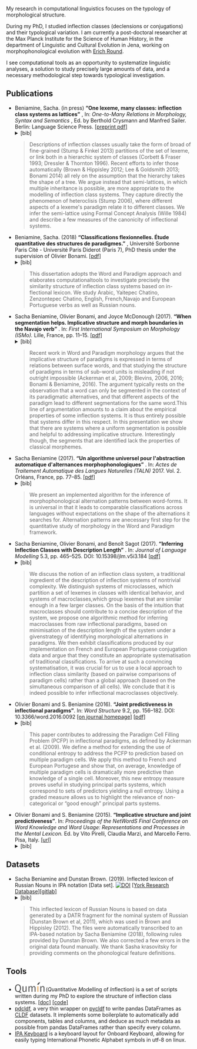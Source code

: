 ---
---

My research in computational linguistics focuses on the typology of morphological structure.

During my PhD, I studied inflection classes (declensions or conjugations) and their typological variation. I am currently a post-doctoral researcher at the Max Planck Institute for the Science of Human History, in the department of Linguistic and Cultural Evolution in Jena, working on morphophonological evolution with [Erich Round](https://www.shh.mpg.de/person/98374/25522).

I see computational tools as an opportunity to systematize linguistic analyses, a solution to study precisely large amounts of data, and a necessary methodological step towards typological investigation. 


## Publications

<ul class="publications">
    <li>Beniamine, Sacha. (in press) <b>“One lexeme, many classes: inflection class systems as lattices”</b> , In: <i>One-to-Many Relations in Morphology, Syntax and Semantics</i> , Ed. by Berthold Crysmann and Manfred Sailer. Berlin: Language Science Press. <a href="/papers/Beniamine2019.pdf">[preprint pdf]</a>
    <details markdown = "0">
        <summary markdown="0">[bib]</summary>
        <pre>@InBook{Beniamine2019,
          author    = {Sacha Beniamine},
          title     = {One lexeme, many classes: inflection class systems as lattices},
          booktitle = {One-to-Many Relations in Morphology, Syntax and Semantics},
          year      = {Forthcoming},
          editor    = {Berthold Crysmann and Manfred Sailer},
          publisher = {Language Science Press.},
          address   = {Berlin},
        }</pre>
    </details>
    <blockquote>
        Descriptions of inflection classes usually take the form of broad of fine-grained (Stump & Finkel 2013) partitions of the set of lexeme, or link both in a hierarchic system of classes
(Corbett & Fraser 1993; Dressler & Thornton 1996). Recent efforts to infer those automatically (Brown & Hippisley 2012; Lee
& Goldsmith 2013; Bonami 2014) all rely on the assumption that the hierarchy takes the shape of
a tree. We argue instead that  semi-lattices, in which multiple inheritance is possible, are more appropriate to the modelling of inflection class systems. They capture directly the phenomenon of heteroclisis (Stump
2006), where different aspects of a lexeme's paradigm relate it to different classes. 
We infer the semi-lattice using Formal Concept Analysis (Wille 1984) and describe a few measures of the canonicity of inflectional systems.
    </blockquote>
    </li>
    <li>Beniamine, Sacha. (2018) <b>“Classifications flexionnelles. Étude quantitative des structures de paradigmes.”</b> , Université Sorbonne Paris Cité - Université Paris Diderot (Paris 7), PhD thesis under the supervision of Olivier Bonami. <a href="https://tel.archives-ouvertes.fr/tel-01840448/document">[pdf]</a>
    <details markdown = "0">
        <summary markdown="0">[bib]</summary>
        <pre>@PhdThesis{Beniamine2018-PhD,
          author = {Sacha Beniamine},
          title  = {Classifications flexionnelles:
                    Étude quantitative des structures de paradigmes},
          school = {Université Sorbonne Paris Cité - Université Paris Diderot (Paris 7)},
          year   = {2018},
          note   = {PhD thesis under the supervision of Olivier Bonami},
          url    = {https://tel.archives-ouvertes.fr/tel-01840448},
          month  = Jul,
        }</pre>
    </details>
    <blockquote>This dissertation adopts the Word and Paradigm approach and elaborates computationaltools to investigate precisely the similarity structure of inflection class systems based on in-flectional lexicon. We study Arabic, Yaitepec Chatino, Zenzontepec Chatino, English, French,Navajo and European Portuguese verbs as well as Russian nouns.</blockquote>
    </li>
  <li>Sacha Beniamine, Olivier Bonami, and Joyce McDonough (2017). <b>“When segmentation helps. Implicative structure and morph boundaries in the Navajo verb”</b> . In: <em>First International Symposium on Morphology (ISMo).</em> Lille, France, pp. 11–15. <a href="https://colloque-ismo.univ-lille3.fr/data/documents/abstracts_booklet.pdf#page=17">[pdf]</a> <details markdown = "0"><summary markdown="0">[bib]</summary>
    <pre>@InProceedings{BeniamineBonamiMcDonough2017,
    author    = {Beniamine, Sacha and Bonami, Olivier and McDonough, Joyce},
    title     = {When segmentation helps.
                Implicative structure and
                morph boundaries in the Navajo verb},
    booktitle = {First International Symposium on Morphology (ISMo)},
    year      = {2017},
    pages     = {11--15},
    address   = {Lille, France},
    month     = {December},
    url       = {https://hal.inria.fr/halshs-01955118},
    }</pre>
    </details>
    <blockquote>
     Recent work in Word and Paradigm morphology argues that the implicative structure of paradigms is expressed in terms of relations between surface words, and that studying the structure of paradigms in terms of sub-word units is misleading if not outright impossible (Ackerman et al, 2009; Blevins, 2006, 2016; Bonami & Beniamine, 2016). The argument typically rests on the observation that a word can only be segmented in the context of its paradigmatic alternatives, and that different aspects of the paradigm lead to different segmentations for the same word.This line of argumentation amounts to a claim about the empirical properties of some inflection systems. It is thus entirely possible that systems differ in this respect. In this presentation we show that there are systems where a uniform segmentation is possible and helpful to addressing implicative structure. Interestingly though, the segments that are identified lack the properties of classical morphemes.
    </blockquote>
    </li>
  <li>Sacha Beniamine (2017). <b>“Un algorithme universel pour l'abstraction automatique d'alternances morphophonologiques”</b> . In: <em>Actes de Traitement Automatique des Langues Naturelles (TALN)</em> 2017. Vol. 2. Orléans, France, pp. 77–85. <a href="https://hal.inria.fr/hal-01615899/document">[pdf]</a> <details markdown = "0">
        <summary markdown="0">[bib]</summary>
        <pre>@InProceedings{Beniamine2017,
    author    = {Beniamine, Sacha},
    title     = {Un algorithme universel pour l'abstraction automatique
                d'alternances morphophonologiques},
    booktitle = {24e Conférence sur le Traitement
                Automatique des Langues Naturelles (TALN)},
    year      = {2017},
    volume    = {2},
    pages     = {77--85},
    address   = {Orléans, France},
    url       = {https://hal.inria.fr/hal-01615899},  
    PDF       = {https://hal.inria.fr/hal-01615899/file/tipapatternspaper.pdf},
        }</pre>
    </details>
    <blockquote>
        We present an implemented algorithm for the inference of morphophonological alternation patterns between word-forms. It is universal in that it leads to comparable classifications across languages without expectations on the shape of the alternations it searches for. Alternation patterns are anecessary first step for the quantitative study of morphology in the Word and Paradigm framework.
    </blockquote>
  </li>
  <li>Sacha Beniamine, Olivier Bonami, and Benoı̂t Sagot (2017). <b>“Inferring Inflection Classes with Description Length”</b> . In: <em>Journal of Language Modelling</em> 5.3, pp. 465–525. DOI: 10.15398/jlm.v5i3.184 <a href="https://hal.inria.fr/hal-01718879/document">[pdf]</a> <details markdown = "0"><summary markdown="0">[bib]</summary>
        <pre>@Article{BeniamineBonamiSagot2017,
    author   = {Beniamine, Sacha and Bonami, Olivier and Sagot, Beno{\^\i}t},
    title    = {Inferring Inflection Classes with Description Length},
    journal  = {Journal of Language Modelling},
    publisher = {Institute of Computer Science, Polish Academy of Sciences, Poland},
    year     = {2017},
    volume   = {5},
    number   = {3},
    month = Feb,
    pages    = {465--525},
    doi      = {10.15398/jlm.v5i3.184},
    pdf = {https://hal.inria.fr/hal-01718879/file/184-1460-1-PB.pdf},
    url = {https://hal.inria.fr/hal-01718879},
        }</pre>
    </details>
    <blockquote>
        We discuss the notion of an inflection class system, a traditional ingredient of the description of inflection systems of nontrivial complexity. We distinguish systems of microclasses, which partition a set of lexemes in classes with identical behavior, and systems of macroclasses,which group lexemes that are similar enough in a few larger classes. On the basis of the intuition that macroclasses should contribute to a concise description of the system, we propose one algorithmic method for inferring macroclasses from raw inflectional paradigms, based on minimisation of the description length of the system under a givenstrategy of identifying morphological alternations in paradigms. We then exhibit classifications produced by our implementation on French and European Portuguese conjugation data and argue that they constitute an appropriate systematisation of traditional classifications. To arrive at such a convincing systematisation, it was crucial for us to use a local approach to inflection class similarity (based on pairwise comparisons of paradigm cells) rather than a global approach (based on the simultaneous comparison of all cells). We conclude that it is indeed possible to infer inflectional macroclasses objectively.
    </blockquote>
    </li>

  <li>Olivier Bonami and S. Beniamine (2016). <b>“Joint predictiveness in inflectional paradigms”</b>. In: <em>Word Structure</em> 9.2, pp. 156–182. DOI: 10.3366/word.2016.0092  <a href="https://www.euppublishing.com/doi/pdfplus/10.3366/word.2016.0092">[on journal homepage]</a> <a href="http://www.llf.cnrs.fr/sites/llf.cnrs.fr/files/biblio/ws-jointprediction.pdf">[pdf]</a> <details markdown = "0"><summary markdown="0">[bib]</summary><em> Please cite my first name as "S." in this paper.</em>
        <pre>@Article{BonamiBeniamine2016,
    author   = {Bonami, Olivier and Beniamine, S.},
    title    = {Joint predictiveness in inflectional paradigms},
    journal  = {Word Structure},
    year     = {2016},
    volume   = {9},
    number   = {2},
    pages    = {156--182},
    doi      = {10.3366/word.2016.0092},
    url      = {http://dx.doi.org/10.3366/word.2016.0092},
    keywords = {checked},
    editor   = {Farrell Ackerman and Malouf, Robert}
        }
        </pre>
    </details>
<blockquote>This paper contributes to addressing the Paradigm Cell Filling Problem (PCFP) in inflectional paradigms, as defined by Ackerman et al. (2009). We define a method for extending the use of conditional entropy to address the PCFP to prediction based on multiple paradigm cells. We apply this method to French and European Portugese and show that, on average, knowledge of multiple paradigm cells is dramatically more predictive than knowledge of a single cell. Moreover, this new entropy measure proves useful in studying principal parts systems, which correspond to sets of predictors yielding a null entropy. Using a graded measure allows us to highlight the relevance of non-categorical or “good enough” principal parts systems.</blockquote></li>

  <li>Olivier Bonami and S. Beniamine (2015). <b>“Implicative structure and joint predictiveness”</b>. In: <em>Proceedings of the NetWordS Final Conference on Word Knowledge and Word Usage: Representations and Processes in the Mental Lexicon.</em> Ed. by Vito Pirelli, Claudia Marzi, and Marcello Ferro. Pisa, Italy. <a href="http://ceur-ws.org/Vol-1347/">[url]</a> <details markdown = "0"><summary markdown="0">[bib]</summary><em> Please cite my first name as "S." in this paper.</em>
        <pre>@InProceedings{BonamiBeniamine2015,
    author    = {Bonami, Olivier and S. Beniamine},
    title     = {Implicative structure and joint predictiveness},
    booktitle = {Proceedings of the NetWordS Final Conference
                on Word Knowledge and Word Usage:
                Representations and Processes in the Mental Lexicon},
    year      = {2015},
    editor    = {Vito Pirelli and Claudia Marzi and Marcello Ferro},
    address   = {Pisa, Italy},
    url       = {http://ceur-ws.org/Vol-1347/},
        }</pre>
    </details></li>
</ul>

## Datasets

<ul class="datasets">
<li>Sacha Beniamine and Dunstan Brown. (2019). Inflected lexicon of Russian Nouns in IPA notation  [Data set]. <a href="https://doi.org/10.5281/zenodo.3428591"><img src="https://zenodo.org/badge/DOI/10.5281/zenodo.3428591.svg" alt="DOI"></a> <a href="https://pure.york.ac.uk/portal/en/datasets/russian-nouns-ipa-notation-with-stress(04f2d69c-72ac-4c46-aa71-80c50d245c1e).html">[York Research Database]</a><a href="https://gitlab.com/sbeniamine/russiannounlexicon">[gitlab]</a> <details markdown = "0"><summary markdown="0">[bib]</summary>
        <pre>@Misc{BeniamineBrown2019,
  author       = {Sacha Beniamine and Dunstan Brown},
  title        = {Inflected lexicon of Russian Nouns in IPA notation},
  howpublished = {Online repository},
  year         = {2019},
  doi          = {10.5281/zenodo.3428591},
  url          = {https://gitlab.com/sbeniamine/russiannounlexicon},
        }
        </pre>
    </details><blockquote>This inflected lexicon of Russian Nouns is based on data generated by a DATR fragment for the nominal system of Russian (Dunstan Brown et al, 2011), which was used in Brown and Hippisley (2012). The files were automatically transcribed to an IPA-based notation by Sacha Beniamine (2018), following rules provided by Dunstan Brown. We also corrected a few errors in the original data found manually. We thank Sasha krasovitsky for providing comments on the phonological feature definitions.
</blockquote></li>
</ul>

## Tools

* <img src="qumin.png" alt="Qumin" style="vertical-align:sub;" width="80px"> (*Qu*antitative *M*odelling of *In*flection) is a set of scripts written during my PhD to explore the structure of inflection class systems. [[doc]](http://drehu.linguist.univ-paris-diderot.fr/qumin/) [[code]](https://github.com/XachaB/Qumin)
* [pdcldf](https://pypi.org/project/pdcldf/), a very thin wrapper on [pycldf](https://pypi.org/project/pycldf/) to write pandas DataFrames as [CLDF](https://cldf.clld.org/) datasets. It implements some boilerplate to automatically add components, tables and columns, and deduce as much metadata as possible from pandas DataFrames rather than specify every column.
* [IPA Keyboard](https://github.com/XachaB/IPAKeyboard) is a keyboard layout for Onboard Keyboard, allowing for easily typing International Phonetic Alphabet symbols in utf-8 on linux.
